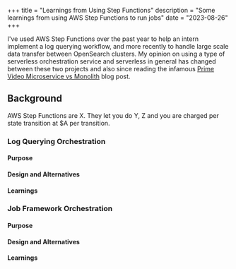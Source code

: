 +++
title = "Learnings from Using Step Functions"
description = "Some learnings from using AWS Step Functions to run jobs"
date = "2023-08-26"
+++

I've used AWS Step Functions over the past year to help an intern implement a log querying workflow,
and more recently to handle large scale data transfer between OpenSearch clusters. My opinion on using
a type of serverless orchestration service and serverless in general has changed between these two
projects and also since reading the infamous
[Prime Video Microservice vs Monolith](https://www.primevideotech.com/video-streaming/scaling-up-the-prime-video-audio-video-monitoring-service-and-reducing-costs-by-90) blog post.

## Background

AWS Step Functions are X. They let you do Y, Z and you are charged per state transition at $A per transition.

### Log Querying Orchestration

#### Purpose

#### Design and Alternatives

#### Learnings

### Job Framework Orchestration

#### Purpose

#### Design and Alternatives

#### Learnings

